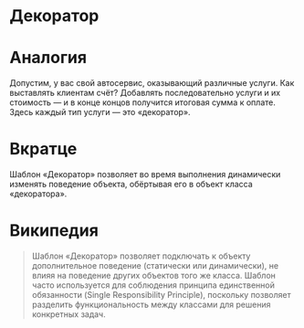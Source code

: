 # Декоратор

# Аналогия
Допустим, у вас свой автосервис, оказывающий различные услуги. Как выставлять клиентам счёт? Добавлять последовательно услуги и их стоимость — и в конце концов получится итоговая сумма к оплате. Здесь каждый тип услуги — это «декоратор».

# Вкратце
Шаблон «Декоратор» позволяет во время выполнения динамически изменять поведение объекта, обёртывая его в объект класса «декоратора».

# Википедия
> Шаблон «Декоратор» позволяет подключать к объекту дополнительное поведение (статически или динамически), не влияя на поведение других объектов того же класса. Шаблон часто используется для соблюдения принципа единственной обязанности (Single Responsibility Principle), поскольку позволяет разделить функциональность между классами для решения конкретных задач.